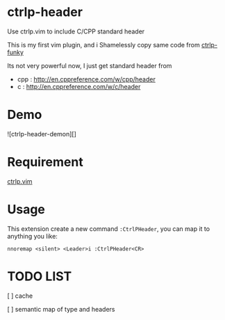 # ctrlp-header

Use ctrlp.vim to include C/CPP standard header

This is my first vim plugin, and i Shamelessly copy same code from
[ctrlp-funky][funky]

[funky]: https://github.com/tacahiroy/ctrlp-funky

Its not very powerful now, I just get standard header from

 - cpp : http://en.cppreference.com/w/cpp/header
 - c   : http://en.cppreference.com/w/c/header

# Demo

![ctrlp-header-demon][]

# Requirement

[ctrlp.vim][ctrlp]

[ctrlp]: https://github.com/ctrlpvim/ctrlp.vim

# Usage

This extension create a new command `:CtrlPHeader`, you can map it to anything
you like:

```
nnoremap <silent> <Leader>i :CtrlPHeader<CR>
```

# TODO LIST

[ ] cache

[ ] semantic map of type and headers
